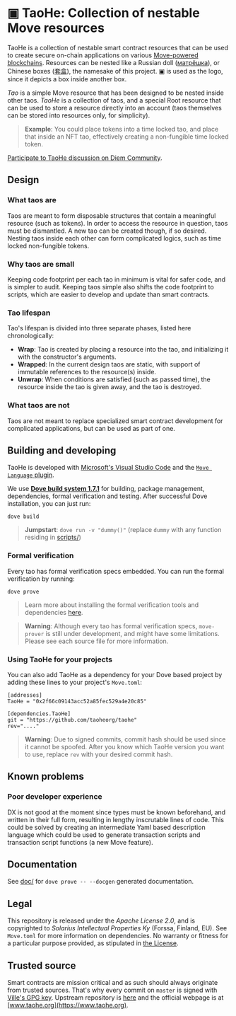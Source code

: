 # ▣ TaoHe: Collection of nestable Move resources
TaoHe is a collection of nestable smart contract resources that can be used to create secure on-chain applications on various [Move-powered blockchains](https://github.com/MystenLabs/awesome-move#move-powered-blockchains). Resources can be nested like a Russian doll ([матрёшка](https://en.wikipedia.org/wiki/Matryoshka_doll)), or Chinese boxes ([套盒](https://en.wikipedia.org/wiki/Chinese_boxes)), the namesake of this project. ▣ is used as the logo, since it depicts a box inside another box.

*Tao* is a simple Move resource that has been designed to be nested inside other taos. *TaoHe* is a collection of taos, and a special Root resource that can be used to store a resource directly into an account (taos themselves can be stored into resources only, for simplicity).

> **Example**: You could place tokens into a time locked tao, and place that inside an NFT tao, effectively creating a non-fungible time locked token.

[Participate to TaoHe discussion on Diem Community](https://community.diem.com/t/introducing-taohe-collection-of-nestable-move-resources).

## Design
### What taos are
Taos are meant to form disposable structures that contain a meaningful resource (such as tokens). In order to access the resource in question, taos must be dismantled. A new tao can be created though, if so desired. Nesting taos inside each other can form complicated logics, such as time locked non-fungible tokens.

### Why taos are small
Keeping code footprint per each tao in minimum is vital for safer code, and is simpler to audit. Keeping taos simple also shifts the code footprint to scripts, which are easier to develop and update than smart contracts.

### Tao lifespan
Tao's lifespan is divided into three separate phases, listed here chronologically:
 * **Wrap**: Tao is created by placing a resource into the tao, and initializing it with the constructor's arguments.
 * **Wrapped**: In the current design taos are static, with support of immutable references to the resource(s) inside.
 * **Unwrap**: When conditions are satisfied (such as passed time), the resource inside the tao is given away, and the tao is destroyed.

### What taos are not
Taos are not meant to replace specialized smart contract development for complicated applications, but can be used as part of one.

## Building and developing
TaoHe is developed with [Microsoft's Visual Studio Code](https://code.visualstudio.com/) and the [`Move Language` plugin](https://marketplace.visualstudio.com/items?itemName=PontemNetwork.move-language).

We use **[Dove build system 1.7.1](https://github.com/pontem-network/move-tools/releases/tag/1.7.1)** for building, package management, dependencies, formal verification and testing. After successful Dove installation, you can just run:
```
dove build
```

> **Jumpstart**: `dove run -v "dummy()"` (replace `dummy` with any function residing in [scripts/](scripts/))

### Formal verification
Every tao has formal verification specs embedded. You can run the formal verification by running:
```
dove prove
```

> Learn more about installing the formal verification tools and dependencies [here](https://github.com/move-language/move/blob/main/language/move-prover/doc/user/install.md).

> **Warning**: Although every tao has formal verification specs, `move-prover` is still under development, and might have some limitations. Please see each source file for more information.

### Using TaoHe for your projects
You can also add TaoHe as a dependency for your Dove based project by adding these lines to your project's `Move.toml`:

```
[addresses]
TaoHe = "0x2f66c09143acc52a85fec529a4e20c85"

[dependencies.TaoHe]
git = "https://github.com/taoheorg/taohe"
rev="...."
```

> **Warning**: Due to signed commits, commit hash should be used since it cannot be spoofed. After you know which TaoHe version you want to use, replace `rev` with your desired commit hash.

## Known problems
### Poor developer experience
DX is not good at the moment since types must be known beforehand, and written in their full form, resulting in lengthy inscrutable lines of code. This could be solved by creating an intermediate Yaml based description language which could be used to generate transaction scripts and transaction script functions (a new Move feature).

## Documentation
See [doc/](doc/) for `dove prove -- --docgen` generated documentation.

## Legal
This repository is released under the *Apache License 2.0*, and is copyrighted to *Solarius Intellectual Properties Ky* (Forssa, Finland, EU). See `Move.toml` for more information on dependencies. No warranty or fitness for a particular purpose provided, as stipulated in [the License](https://github.com/taoheorg/taohe/blob/master/LICENSE#L143).

## Trusted source
Smart contracts are mission critical and as such should always originate from trusted sources. That's why every commit on `master` is signed with [Ville's GPG key](https://keys.openpgp.org/search?q=0x49065E1275E46F96). Upstream repository is [here](https://github.com/taoheorg/taohe/) and the official webpage is at [www.taohe.org](https://www.taohe.org).